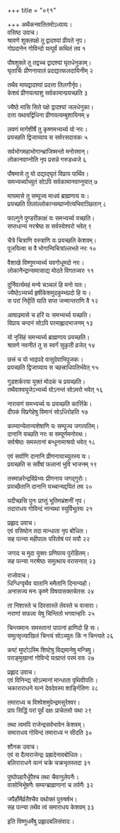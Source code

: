 +++
title = "०९१"

+++
अथैकनवतितमोऽध्यायः।  
वसिष्ठ उवाच।  
श्रावणे शुक्लपक्षे तु द्वादश्यां प्रीयते नृप।  
गोप्रदानेन गोविन्दो यत्पूर्वं कथितं तव १

पौषशुक्ले तु तद्वच्च द्वादश्यां घृतधेनुकाम्।  
घृतार्चिः प्रीणनायालं प्रदद्यात्फलदायिनीम् २

तथैव माघद्वादश्यां प्रदत्ता तिलगौर्नृप।  
केशवं प्रीणयत्याशु सर्वकामान्प्रयच्छति ३

ज्यैष्ठे मासि सिते पक्षे द्वादश्यां जलधेनुका।  
दत्ता यथावद्विधिना प्रीणयत्यम्बुशायिनम् ४

लवणं मार्गशीर्षे तु कृष्णमभ्यर्च्य यो नरः।  
प्रयच्छति द्विजाग्र्याय स सर्वरसदायकः ५

सर्वभोगमहाभोगान्भ्राजिष्मन्तो मनोरमान्।  
लोकानवाप्नोति नृप प्रसन्ने गरुडध्वजे ६

पौषमासे तु यो दद्याद्घृतं विप्राय पार्थिव।  
समभ्यर्च्याच्युतं सोऽपि सर्वकामानवाप्नुयात् ७

माघमासे तु सम्पूज्य माधवं ब्राह्मणाय यः।  
प्रयच्छति तिलांल्लोकान्सम्प्राप्नोत्यभिवाञ्छितान् ८

फाल्गुने पुण्डरीकाक्षं यः समभ्यर्च्य यच्छति।  
सप्तधान्यं नरश्रेष्ठ स सर्वस्येश्वरो भवेत् ९

चैत्रे चित्राणि वस्त्राणि यः प्रयच्छति केशवम्।  
पूजयित्वा स वै भोगान्विचित्रांल्लभते नरः १०

वैशाखे विष्णुमभ्यर्च्य यवगोधूमदो नरः।  
लोकानैन्द्रान्समासाद्य मोदते विगतज्वरः ११

दुर्निवर्त्यमहं मन्ये चञ्चलं हि मनो यतः।  
ज्यैष्ठेऽभ्यर्च्य हृषीकेशमुदकुम्भप्रदो हि यः।  
स परां निर्वृतिं याति सप्त जन्मान्तराणि वै १२

आषाढमासे च हरिं यः समभ्यर्च्य यच्छति।  
विप्राय चन्दनं सोऽपि परमाह्लादभाजनम् १३

यो नृसिंहं समभ्यर्च्य ब्राह्मणाय प्रयच्छति।  
श्रावणे नवनीतं तु स स्वर्गं सुकृती व्रजेत् १४

छत्त्रं च यो भाद्रपदे वासुदेवाभिपूजकः।  
प्रयच्छति द्विजाग्र्याय स च्छत्त्राधिपतिर्भवेत् १५

गुडशर्करया युक्तं मोदकं च प्रयच्छति।  
तथैवाश्वयुजेऽभ्यर्च्य योऽनन्तं सोऽमरो भवेत् १६

नारायणं समभ्यर्च्य यः प्रयच्छति कार्त्तिके।  
दीपकं विप्रगेहेषु विमानं सोऽधिरोहति १७

काम्यान्येतान्यशेषाणि यः सम्पूज्य जगत्पतिम्।  
दानानि यच्छति नरः स सम्पूर्णमनोरथः।  
सर्वश्रेष्ठः समस्तानां बन्धूनामाश्रयो भवेत् १८

एवं सर्वाणि दानानि प्रीणनायाच्युतस्य यः।  
प्रयच्छति स सर्वेषां फलानां भुवि भाजनम् १९

तस्मान्नरेन्द्रविप्रेभ्यः प्रीणनाय जगद्गुरोः।  
प्रयच्छैतानि दानानि यच्चान्यद्दयितं तव २०

यदीच्छसि पुनः प्राप्तुं भूतिमभ्रंशनीं नृप।  
तदाराधय गोविन्दं नान्यथा स्युर्विभूतयः २१

प्रह्लाद उवाच।  
एवं वसिष्ठेन तदा मान्धाता नृप बोधितः।  
सह पत्न्या महीपालः परितोषं परं ययौ २२

जगाद च मुदा युक्तः प्रणिपत्य पुरोहितम्।  
सह पत्न्या नरश्रेष्ठः समुत्थाय वरासनात् २३

राजोवाच।  
धिग्धिग्वृथैव यातानि ममैतानि दिनान्यहो।  
अनासज्य मनः कृष्णे विषयासक्तचेतसः २४

ता निशास्ते च दिवसास्ते र्तवस्ते च वत्सराः।  
नराणां सफला येषु चिन्तितो भगवान्हरिः २५

चिन्त्यमानः समस्तानां पापानां हाणिदो हि सः।  
समुत्सृज्याखिलं चिन्त्यं सोऽच्युतः किं न चिन्त्यते २६

कष्टं मुष्टोऽस्मि शिष्टेषु विद्यमानेषु मन्त्रिषु।  
पराङ्मुखानां गोविन्दे यत्प्राप्तं परमं वयः २७

प्रह्लाद उवाच।  
एवं विनिन्द्य सोऽत्मानां मान्धाता पृथिवीपतिः।  
चकाराराधने यत्नं देवदेवस्य शार्ङ्गितिणः २८

तमाराध्य च विश्वेशमुपेन्द्रमसुरेश्वर।  
प्राप सिद्धिं परां पूर्वं दक्षः प्राचेतसो यथा २९

तथा त्वमपि राजेन्द्रसर्वभावेन केशवम्।  
समाराधय गोविन्दं तमाराध्य न सीदति ३०

शौनक उवाच।  
एवं स दैत्यराजेन्द्रः प्रह्रादेनावबोधितः।  
बलिराराधने यत्नं चक्रे चक्रभृतस्तदा ३१

पुष्पोपहारैर्धूपैश्च तथा चैवानुलेपनैः।  
वासोभिर्भूषणैः सम्यग्ब्राह्मणानां च तर्पणैः ३२

जपैर्होमैर्व्रतैश्चैव यथोक्तं पुरुषर्षभ।  
सह पत्न्या तथैव त्वं समाराधय केशवम् ३३

इति विष्णुधर्मेषु प्रह्लादबलिसंवादः।  
